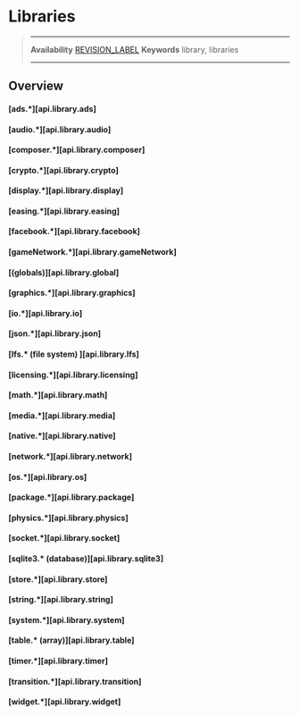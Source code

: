 # Libraries

> --------------------- ------------------------------------------------------------------------------------------
> __Availability__      [REVISION_LABEL](REVISION_URL)
> __Keywords__          library, libraries
> --------------------- ------------------------------------------------------------------------------------------

## Overview

#### [ads.*][api.library.ads]

#### [audio.*][api.library.audio]

#### [composer.*][api.library.composer]

#### [crypto.*][api.library.crypto]

#### [display.*][api.library.display]

#### [easing.*][api.library.easing]

#### [facebook.*][api.library.facebook]

#### [gameNetwork.*][api.library.gameNetwork]

#### [(globals)][api.library.global]

#### [graphics.*][api.library.graphics]

#### [io.*][api.library.io]

#### [json.*][api.library.json]

#### [lfs.* (file system) ][api.library.lfs]

#### [licensing.*][api.library.licensing]

#### [math.*][api.library.math]

#### [media.*][api.library.media]

#### [native.*][api.library.native]

#### [network.*][api.library.network]

#### [os.*][api.library.os]

#### [package.*][api.library.package]

#### [physics.*][api.library.physics]

#### [socket.*][api.library.socket]

#### [sqlite3.* (database)][api.library.sqlite3]

#### [store.*][api.library.store]

#### [string.*][api.library.string]

#### [system.*][api.library.system]

#### [table.* (array)][api.library.table]

#### [timer.*][api.library.timer]

#### [transition.*][api.library.transition]

#### [widget.*][api.library.widget]

